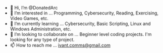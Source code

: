 - 👋 Hi, I’m @DonatedArc
- 👀 I’m interested in ... Programming, Cybersecurity, Reading, Exercising, Video Games, etc.
- 🌱 I’m currently learning ... Cybersecurity, Basic Scripting, Linux and Windows Administration, etc.
- 💞️ I’m looking to collaborate on ... Beginner level coding projects. I'm looking for any type of project.
- 📫 How to reach me ... ivant.comms@gmail.com

<!---
DonatedArc/DonatedArc is a ✨ special ✨ repository because its `README.md` (this file) appears on your GitHub profile.
You can click the Preview link to take a look at your changes.
--->
